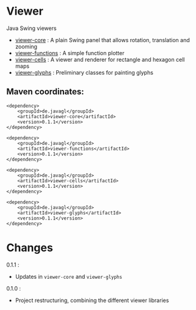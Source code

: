 # Viewer

Java Swing viewers

- [viewer-core](/viewer-core) : A plain Swing panel that allows rotation, translation and zooming
- [viewer-functions](/viewer-functions) : A simple function plotter
- [viewer-cells](/viewer-cells) : A viewer and renderer for rectangle and hexagon cell maps
- [viewer-glyphs](/viewer-glyphs) : Preliminary classes for painting glyphs

## Maven coordinates:

    <dependency>
        <groupId>de.javagl</groupId>
        <artifactId>viewer-core</artifactId>
        <version>0.1.1</version>
    </dependency>

    <dependency>
        <groupId>de.javagl</groupId>
        <artifactId>viewer-functions</artifactId>
        <version>0.1.1</version>
    </dependency>

    <dependency>
        <groupId>de.javagl</groupId>
        <artifactId>viewer-cells</artifactId>
        <version>0.1.1</version>
    </dependency>

    <dependency>
        <groupId>de.javagl</groupId>
        <artifactId>viewer-glyphs</artifactId>
        <version>0.1.1</version>
    </dependency>


# Changes

0.1.1 :
  * Updates in `viewer-core` and `viewer-glyphs` 

0.1.0 :
  * Project restructuring, combining the different viewer libraries





